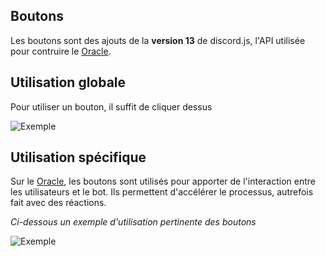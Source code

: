 ## Boutons
Les boutons sont des ajouts de la **version 13** de discord.js, l'API utilisée pour contruire le [Oracle](https://bit.ly/3NUdTvE).

## Utilisation globale
Pour utiliser un bouton, il suffit de cliquer dessus

![Exemple](https://media.discordapp.net/attachments/976356791451529236/977571935066132510/unknown.png)

## Utilisation spécifique
Sur le [Oracle](https://bit.ly/3NUdTvE), les boutons sont utilisés pour apporter de l'interaction entre les utilisateurs et le bot. Ils permettent d'accélérer le processus, autrefois fait avec des réactions.

*Ci-dessous un exemple d'utilisation pertinente des boutons*

![Exemple](https://media.discordapp.net/attachments/976356791451529236/977572291611336734/unknown.png?width=547&height=676)